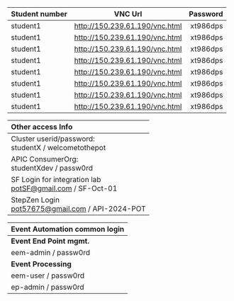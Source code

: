 | Student number        | VNC Url | Password | 
| :---------------- | :------: | ----: |
| student1 |   http://150.239.61.190/vnc.html   | xt986dps |
| student1 |   http://150.239.61.190/vnc.html   | xt986dps |
| student1 |   http://150.239.61.190/vnc.html   | xt986dps |
| student1 |   http://150.239.61.190/vnc.html   | xt986dps |
| student1 |   http://150.239.61.190/vnc.html   | xt986dps |
| student1 |   http://150.239.61.190/vnc.html   | xt986dps |
| student1 |   http://150.239.61.190/vnc.html   | xt986dps |
| student1 |   http://150.239.61.190/vnc.html   | xt986dps |


| <b> Other access Info        |
| :---------------- | 
|Cluster userid/password:  <br> 	studentX / welcometothepot
|APIC ConsumerOrg: <br>	studentXdev / passw0rd
|SF Login for integration lab <br>	potSF@gmail.com / SF-Oct-01
|StepZen Login <br>	pot57675@gmail.com / API-2024-POT

| <b> Event Automation common login |  
| :---------------- |
| <b> Event End Point mgmt. |
| eem-admin / passw0rd | 
| <b>Event Processing 	|
eem-user / passw0rd |
ep-admin / passw0rd | 
